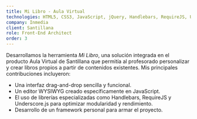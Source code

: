 ```yaml
---
title: Mi Libro - Aula Virtual
technologies: HTML5, CSS3, JavaScript, jQuery, Handlebars, RequireJS, Underscore.js
company: Inmedia
client: Santillana
role: Front-End Architect
order: 3
---
```


Desarrollamos la herramienta _Mi Libro_, una solución integrada en el producto Aula Virtual de Santillana que permitía al profesorado personalizar y crear libros propios a partir de contenidos existentes. Mis principales contribuciones incluyeron:

- Una interfaz drag-and-drop sencilla y funcional.
- Un editor WYSIWYG creado específicamente en JavaScript.
- El uso de librerías especializadas como Handlebars, RequireJS y Underscore.js para optimizar modularidad y rendimiento.
- Desarrollo de un framework personal para armar el proyecto.
